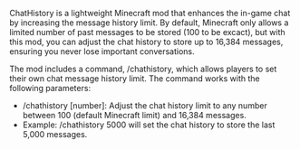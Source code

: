 ChatHistory is a lightweight Minecraft mod that enhances the in-game chat by increasing the message history limit. By default, Minecraft only allows a limited number of past messages to be stored (100 to be excact), but with this mod, you can adjust the chat history to store up to 16,384 messages, ensuring you never lose important conversations.

The mod includes a command, /chathistory, which allows players to set their own chat message history limit. The command works with the following parameters:

- /chathistory [number]: Adjust the chat history limit to any number between 100 (default Minecraft limit) and 16,384 messages.
- Example: /chathistory 5000 will set the chat history to store the last 5,000 messages.
